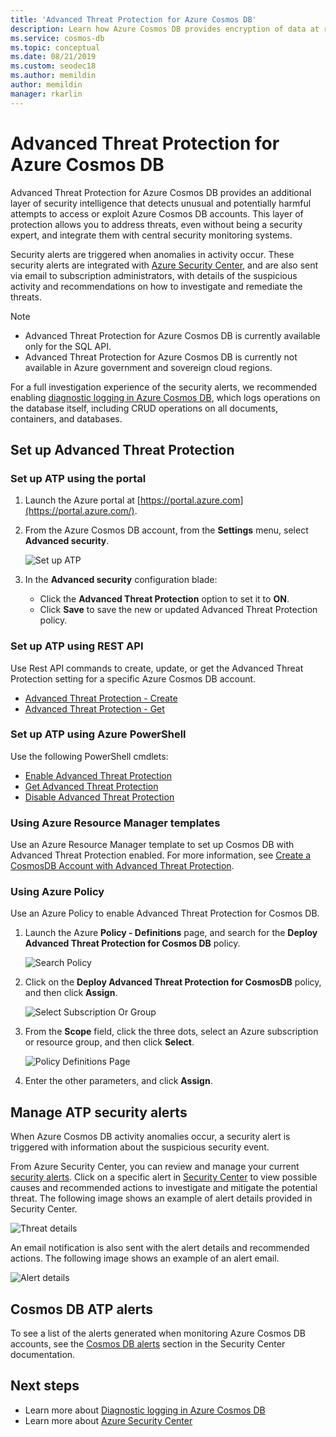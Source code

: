```yaml
---
title: 'Advanced Threat Protection for Azure Cosmos DB'
description: Learn how Azure Cosmos DB provides encryption of data at rest and how it's implemented.
ms.service: cosmos-db
ms.topic: conceptual
ms.date: 08/21/2019
ms.custom: seodec18
ms.author: memildin
author: memildin
manager: rkarlin
---
```


# Advanced Threat Protection for Azure Cosmos DB

Advanced Threat Protection for Azure Cosmos DB provides an additional layer of security intelligence that detects unusual and potentially harmful attempts to access or exploit Azure Cosmos DB accounts. This layer of protection allows you to address threats, even without being a security expert, and integrate them with central security monitoring systems.

Security alerts are triggered when anomalies in activity occur. These security alerts are integrated with  [Azure Security Center](https://azure.microsoft.com/services/security-center/), and are also sent via email to subscription administrators, with details of the suspicious activity and recommendations on how to investigate and remediate the threats.

> [!NOTE]
>
> * Advanced Threat Protection for Azure Cosmos DB is currently available only for the SQL API.
> * Advanced Threat Protection for Azure Cosmos DB is currently not available in Azure government and sovereign cloud regions.

For a full investigation experience of the security alerts, we recommended enabling [diagnostic logging in Azure Cosmos DB](https://docs.microsoft.com/azure/cosmos-db/logging), which logs operations on the database itself, including CRUD operations on all documents, containers, and databases.

## Set up Advanced Threat Protection

### Set up ATP using the portal

1. Launch the Azure portal at  [https://portal.azure.com](https://portal.azure.com/).

2. From the Azure Cosmos DB account, from the **Settings** menu, select **Advanced security**.

    ![Set up ATP](./media/cosmos-db-advanced-threat-protection/cosmos-db-atp.png)

3. In the **Advanced security** configuration blade:

    * Click the **Advanced Threat Protection** option to set it to **ON**.
    * Click **Save** to save the new or updated Advanced Threat Protection policy.   

### Set up ATP using REST API

Use Rest API commands to create, update, or get the Advanced Threat Protection setting for a specific Azure Cosmos DB account.

* [Advanced Threat Protection - Create](https://go.microsoft.com/fwlink/?linkid=2099745)
* [Advanced Threat Protection - Get](https://go.microsoft.com/fwlink/?linkid=2099643)

### Set up ATP using Azure PowerShell

Use the following PowerShell cmdlets:

* [Enable Advanced Threat Protection](https://go.microsoft.com/fwlink/?linkid=2099607&clcid=0x409)
* [Get Advanced Threat Protection](https://go.microsoft.com/fwlink/?linkid=2099608&clcid=0x409)
* [Disable Advanced Threat Protection](https://go.microsoft.com/fwlink/?linkid=2099709&clcid=0x409)

### Using Azure Resource Manager templates

Use an Azure Resource Manager template to set up Cosmos DB with Advanced Threat Protection enabled.
For more information, see
[Create a CosmosDB Account with Advanced Threat Protection](https://azure.microsoft.com/en-us/resources/templates/201-cosmosdb-advanced-threat-protection-create-account/).

### Using Azure Policy

Use an Azure Policy to enable Advanced Threat Protection for Cosmos DB.

1. Launch the Azure **Policy - Definitions** page, and search for the **Deploy Advanced Threat Protection for Cosmos DB** policy.

    ![Search Policy](./media/cosmos-db-advanced-threat-protection/cosmos-db.png) 

1. Click on the **Deploy Advanced Threat Protection for CosmosDB** policy, and then click **Assign**.

    ![Select Subscription Or Group](./media/cosmos-db-advanced-threat-protection/cosmos-db-atp-policy.png)


1. From the **Scope** field, click the three dots, select an Azure subscription or resource group, and then click **Select**.

    ![Policy Definitions Page](./media/cosmos-db-advanced-threat-protection/cosmos-db-atp-details.png)


1. Enter the other parameters, and click **Assign**.

## Manage ATP security alerts

When Azure Cosmos DB activity anomalies occur, a security alert is triggered with information about the suspicious security event. 

 From Azure Security Center, you can review and manage your current [security alerts](../security-center/security-center-alerts-overview.md).  Click on a specific alert in [Security Center](https://ms.portal.azure.com/#blade/Microsoft_Azure_Security/SecurityMenuBlade/0) to view possible causes and recommended actions to investigate and mitigate the potential threat. The following image shows an example of alert details provided in Security Center.

 ![Threat details](./media/cosmos-db-advanced-threat-protection/cosmos-db-alert-details.png)

An email notification is also sent with the alert details and recommended actions. The following image shows an example of an alert email.

 ![Alert details](./media/cosmos-db-advanced-threat-protection/cosmos-db-alert.png)

## Cosmos DB ATP alerts

 To see a list of the alerts generated when monitoring Azure Cosmos DB accounts, see the [Cosmos DB alerts](../security-center/security-center-alerts-data-services.md#cosmos-db) section in the Security Center documentation.

## Next steps

* Learn more about [Diagnostic logging in Azure Cosmos DB](https://docs.microsoft.com/azure/cosmos-db/logging#turn-on-logging-in-the-azure-portal)
* Learn more about [Azure Security Center](https://docs.microsoft.com/azure/security-center/security-center-intro)
